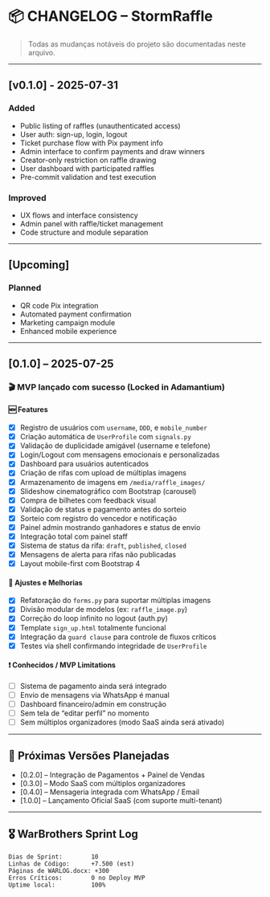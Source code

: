 # 📦 CHANGELOG – StormRaffle

> Todas as mudanças notáveis do projeto são documentadas neste arquivo.

---

## [v0.1.0] - 2025-07-31

### Added
- Public listing of raffles (unauthenticated access)
- User auth: sign-up, login, logout
- Ticket purchase flow with Pix payment info
- Admin interface to confirm payments and draw winners
- Creator-only restriction on raffle drawing
- User dashboard with participated raffles
- Pre-commit validation and test execution

### Improved
- UX flows and interface consistency
- Admin panel with raffle/ticket management
- Code structure and module separation

---

## [Upcoming]

### Planned
- QR code Pix integration
- Automated payment confirmation
- Marketing campaign module
- Enhanced mobile experience

---
## [0.1.0] – 2025-07-25
### 🎬 MVP lançado com sucesso (Locked in Adamantium)

#### 🆕 Features
- [x] Registro de usuários com `username`, `DDD`, e `mobile_number`
- [x] Criação automática de `UserProfile` com `signals.py`
- [x] Validação de duplicidade amigável (username e telefone)
- [x] Login/Logout com mensagens emocionais e personalizadas
- [x] Dashboard para usuários autenticados
- [x] Criação de rifas com upload de múltiplas imagens
- [x] Armazenamento de imagens em `/media/raffle_images/`
- [x] Slideshow cinematográfico com Bootstrap (carousel)
- [x] Compra de bilhetes com feedback visual
- [x] Validação de status e pagamento antes do sorteio
- [x] Sorteio com registro do vencedor e notificação
- [x] Painel admin mostrando ganhadores e status de envio
- [x] Integração total com painel staff
- [x] Sistema de status da rifa: `draft`, `published`, `closed`
- [x] Mensagens de alerta para rifas não publicadas
- [x] Layout mobile-first com Bootstrap 4

#### 🔧 Ajustes e Melhorias
- [x] Refatoração do `forms.py` para suportar múltiplas imagens
- [x] Divisão modular de modelos (ex: `raffle_image.py`)
- [x] Correção do loop infinito no logout (auth.py)
- [x] Template `sign_up.html` totalmente funcional
- [x] Integração da `guard clause` para controle de fluxos críticos
- [x] Testes via shell confirmando integridade de `UserProfile`

#### ❗ Conhecidos / MVP Limitations
- [ ] Sistema de pagamento ainda será integrado
- [ ] Envio de mensagens via WhatsApp é manual
- [ ] Dashboard financeiro/admin em construção
- [ ] Sem tela de “editar perfil” no momento
- [ ] Sem múltiplos organizadores (modo SaaS ainda será ativado)

---

## 🔮 Próximas Versões Planejadas

- [0.2.0] – Integração de Pagamentos + Painel de Vendas
- [0.3.0] – Modo SaaS com múltiplos organizadores
- [0.4.0] – Mensageria integrada com WhatsApp / Email
- [1.0.0] – Lançamento Oficial SaaS (com suporte multi-tenant)

---

## 🎖️ WarBrothers Sprint Log

```text
Dias de Sprint:        10
Linhas de Código:      +7.500 (est)
Páginas de WARLOG.docx: +300
Erros Críticos:        0 no Deploy MVP
Uptime local:          100%

